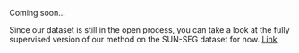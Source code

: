 Coming soon...

Since our dataset is still in the open process, you can take a look at the fully supervised version of our method on the SUN-SEG dataset for now.
[Link](https://github.com/ShinkaiZ/SSTAN-VPS)
